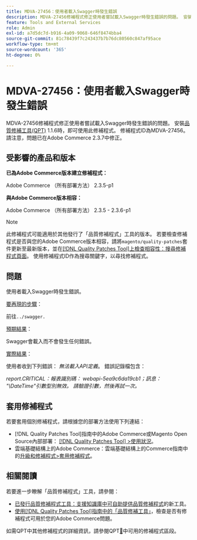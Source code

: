 ```yaml
---
title: MDVA-27456：使用者載入Swagger時發生錯誤
description: MDVA-27456修補程式修正使用者嘗試載入Swagger時發生錯誤的問題。 安裝[Quality Patches Tool (QPT)](https://experienceleague.adobe.com/en/docs/commerce-knowledge-base/kb/announcements/commerce-announcements/magento-quality-patches-released-new-tool-to-self-serve-quality-patches) 1.1.6後，即可使用此修補程式。 修補程式ID為MDVA-27456。 請注意，問題已在Adobe Commerce 2.3.7中修正。
feature: Tools and External Services
role: Admin
exl-id: a7d5dc7d-b916-4a09-9068-646f8474bba4
source-git-commit: 81c78439f7c243437b7b76dc80560c847af95ace
workflow-type: tm+mt
source-wordcount: '365'
ht-degree: 0%

---
```


# MDVA-27456：使用者載入Swagger時發生錯誤

MDVA-27456修補程式修正使用者嘗試載入Swagger時發生錯誤的問題。 安裝[品質修補工具(QPT)](https://experienceleague.adobe.com/en/docs/commerce-knowledge-base/kb/announcements/commerce-announcements/magento-quality-patches-released-new-tool-to-self-serve-quality-patches) 1.1.6時，即可使用此修補程式。 修補程式ID為MDVA-27456。 請注意，問題已在Adobe Commerce 2.3.7中修正。

## 受影響的產品和版本

**已為Adobe Commerce版本建立修補程式：**

Adobe Commerce （所有部署方法） 2.3.5-p1

**與Adobe Commerce版本相容：**

Adobe Commerce （所有部署方法） 2.3.5 - 2.3.6-p1

>[!NOTE]
>
>此修補程式可能適用於其他發行了「品質修補程式」工具的版本。 若要檢查修補程式是否與您的Adobe Commerce版本相容，請將`magento/quality-patches`套件更新至最新版本，並在[[!DNL Quality Patches Tool]上檢查相容性：搜尋修補程式頁面](https://experienceleague.adobe.com/en/docs/commerce-knowledge-base/kb/announcements/commerce-announcements/magento-quality-patches-released-new-tool-to-self-serve-quality-patches)。 使用修補程式ID作為搜尋關鍵字，以尋找修補程式。

## 問題

使用者載入Swagger時發生錯誤。

<u>要再現的步驟</u>：

前往`../swagger.`

<u>預期結果</u>：

Swagger會載入而不會發生任何錯誤。

<u>實際結果</u>：

使用者收到下列錯誤： *無法載入API定義*。 錯誤記錄檔包含：

*report.CRITICAL：報表識別碼： webapi-5ea9c6da19cb1；訊息： &quot;\DateTime&quot;引數型別無效。 請驗證引數，然後再試一次。*

## 套用修補程式

若要套用個別修補程式，請根據您的部署方法使用下列連結：

* [!DNL Quality Patches Tool]指南中的Adobe Commerce或Magento Open Source內部部署： [[!DNL Quality Patches Tool] >使用狀況](/help/tools/quality-patches-tool/usage.md)。
* 雲端基礎結構上的Adobe Commerce：雲端基礎結構上的Commerce指南中的[升級和修補程式>套用修補程式](https://experienceleague.adobe.com/docs/commerce-cloud-service/user-guide/develop/upgrade/apply-patches.html)。

## 相關閱讀

若要進一步瞭解「品質修補程式」工具，請參閱：

* [已發行品質修補程式工具：支援知識庫中可自助提供品質修補程式](https://experienceleague.adobe.com/en/docs/commerce-knowledge-base/kb/announcements/commerce-announcements/magento-quality-patches-released-new-tool-to-self-serve-quality-patches)的新工具。
* [使用[!DNL Quality Patches Tool]指南中的「品質修補工具」](/help/tools/quality-patches-tool/patches-available-in-qpt/check-patch-for-magento-issue-with-magento-quality-patches.md)，檢查是否有修補程式可用於您的Adobe Commerce問題。

如需QPT中其他修補程式的詳細資訊，請參閱QPT[&#128279;](https://experienceleague.adobe.com/tools/commerce-quality-patches/index.html)中可用的修補程式區段。
